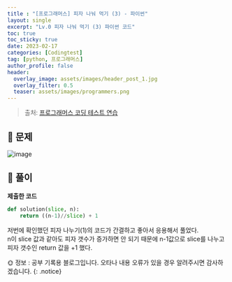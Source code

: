 ```yaml
---
title : "[프로그래머스] 피자 나눠 먹기 (3) - 파이썬"
layout: single
excerpt: "Lv.0 피자 나눠 먹기 (3) 파이썬 코드"
toc: true
toc_sticky: true
date: 2023-02-17
categories: [Codingtest]
tag: [python, 프로그래머스]
author_profile: false
header:
  overlay_image: assets/images/header_post_1.jpg
  overlay_filter: 0.5 
  teaser: assets/images/programmers.png
---
```


> 출처: [프로그래머스 코딩 테스트 연습](https://school.programmers.co.kr/learn/challenges)  

## 🐝 문제  
![image](https://user-images.githubusercontent.com/50590124/219549490-e7ba1e59-c2bd-42b7-8b84-bcda3c76b78a.png)  

## 🍯 풀이  

**제출한 코드**  
```python
def solution(slice, n):
    return ((n-1)//slice) + 1
```  

저번에 확인했던 피자 나누기(1)의 코드가 간결하고 좋아서 응용해서 풀었다.  
n이 slice 값과 같아도 피자 갯수가 증가하면 안 되기 때문에 n-1값으로 slice를 나누고 피자 갯수인 return 값을 +1 했다.  


🌞 정보 : 공부 기록용 블로그입니다. 오타나 내용 오류가 있을 경우 알려주시면 감사하겠습니다.
{: .notice}

